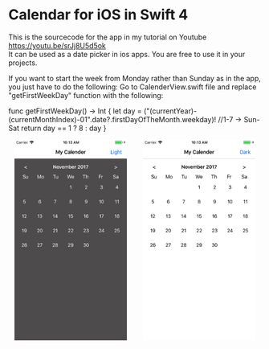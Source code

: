 <h1>Calendar for iOS in Swift 4</h1>
 
This is the sourcecode for the app in my tutorial on Youtube https://youtu.be/srJj8U5d5ok
<br>
It can be used as a date picker in ios apps. You are free to use it in your projects. 

If you want to start the week from Monday rather than Sunday as in the app, you just have to do the following:
Go to CalenderView.swift file and replace "getFirstWeekDay" function with the following:

func getFirstWeekDay() -> Int {
   let day = ("\(currentYear)-\(currentMonthIndex)-01".date?.firstDayOfTheMonth.weekday)!      //1-7 -> Sun-Sat
   return day == 1 ? 8 : day
}

<p align="center">
<img height="400" src="https://github.com/Akhilendra/calenderAppiOS/blob/master/Simulator%20Screen%20Shot%20-%20iPhone%206%20-%202017-10-22%20at%2010.13.26.png" />
&nbsp&nbsp&nbsp&nbsp&nbsp&nbsp
<img height="400" src="https://github.com/Akhilendra/calenderAppiOS/blob/master/Simulator%20Screen%20Shot%20-%20iPhone%206%20-%202017-10-22%20at%2010.13.23.png" />
</p>
